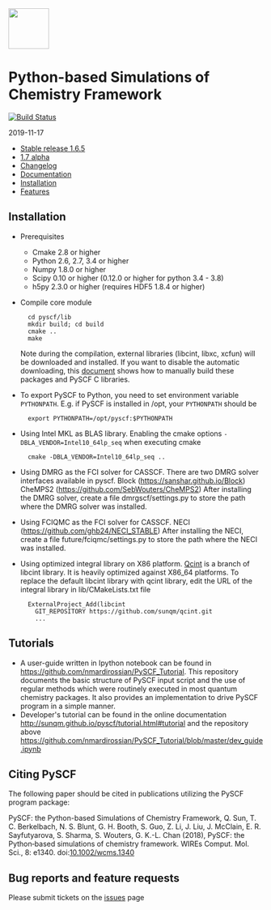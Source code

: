 <div align="left">
  <img src="https://github.com/pyscf/pyscf-doc/blob/master/logo/pyscf-logo.png" height="80px"/>
</div>

Python-based Simulations of Chemistry Framework
===============================================
[![Build Status](https://travis-ci.org/pyscf/pyscf.svg?branch=master)](https://travis-ci.org/pyscf/pyscf)

2019-11-17

* [Stable release 1.6.5](https://github.com/pyscf/pyscf/releases/tag/v1.6.5)
* [1.7 alpha](https://github.com/pyscf/pyscf/tree/dev)
* [Changelog](../master/CHANGELOG)
* [Documentation](http://www.pyscf.org)
* [Installation](#installation)
* [Features](../master/FEATURES)


Installation
------------

* Prerequisites
    - Cmake 2.8 or higher
    - Python 2.6, 2.7, 3.4 or higher
    - Numpy 1.8.0 or higher
    - Scipy 0.10 or higher (0.12.0 or higher for python 3.4 - 3.8)
    - h5py 2.3.0 or higher (requires HDF5 1.8.4 or higher)

* Compile core module

        cd pyscf/lib
        mkdir build; cd build
        cmake ..
        make

  Note during the compilation, external libraries (libcint, libxc, xcfun) will
  be downloaded and installed.  If you want to disable the automatic
  downloading, this [document](http://sunqm.github.io/pyscf/install.html#installation-without-network)
  shows how to manually build these packages and PySCF C libraries.

* To export PySCF to Python, you need to set environment variable `PYTHONPATH`.
  E.g.  if PySCF is installed in /opt, your `PYTHONPATH` should be

        export PYTHONPATH=/opt/pyscf:$PYTHONPATH

* Using Intel MKL as BLAS library.  Enabling the cmake options
  `-DBLA_VENDOR=Intel10_64lp_seq` when executing cmake

        cmake -DBLA_VENDOR=Intel10_64lp_seq ..


* Using DMRG as the FCI solver for CASSCF.  There are two DMRG solver
  interfaces available in pyscf.
      Block (https://sanshar.github.io/Block)
      CheMPS2 (https://github.com/SebWouters/CheMPS2)
  After installing the DMRG solver, create a file dmrgscf/settings.py
  to store the path where the DMRG solver was installed.

* Using FCIQMC as the FCI solver for CASSCF.
      NECI (https://github.com/ghb24/NECI_STABLE)
  After installing the NECI, create a file future/fciqmc/settings.py
  to store the path where the NECI was installed.

* Using optimized integral library on X86 platform.  [Qcint](https://github.com/sunqm/qcint.git)
  is a branch of libcint library.
  It is heavily optimized against X86_64 platforms.  To replace the
  default libcint library with qcint library, edit the URL of the
  integral library in lib/CMakeLists.txt file

        ExternalProject_Add(libcint
          GIT_REPOSITORY https://github.com/sunqm/qcint.git
          ...


Tutorials
---------
* A user-guide written in Ipython notebook can be found in https://github.com/nmardirossian/PySCF_Tutorial.
  This repository documents the basic structure of PySCF input script and the
  use of regular methods which were routinely executed in most quantum chemistry
  packages.  It also provides an implementation to drive PySCF program in a
  simple manner.
* Developer's tutorial can be found in the online documentation
  http://sunqm.github.io/pyscf/tutorial.html#tutorial and the repository above
  https://github.com/nmardirossian/PySCF_Tutorial/blob/master/dev_guide.ipynb


Citing PySCF
------------

The following paper should be cited in publications utilizing the PySCF program package:

PySCF: the Python-based Simulations of Chemistry Framework,
Q. Sun, T. C. Berkelbach, N. S. Blunt, G. H. Booth, S. Guo, Z. Li, J. Liu,
J. McClain, E. R. Sayfutyarova, S. Sharma, S. Wouters, G. K.-L. Chan (2018),
PySCF: the Python‐based simulations of chemistry framework.
WIREs Comput. Mol. Sci., 8: e1340. doi:[10.1002/wcms.1340](https://onlinelibrary.wiley.com/doi/abs/10.1002/wcms.1340)


Bug reports and feature requests
--------------------------------
Please submit tickets on the [issues](https://github.com/pyscf/pyscf/issues) page

